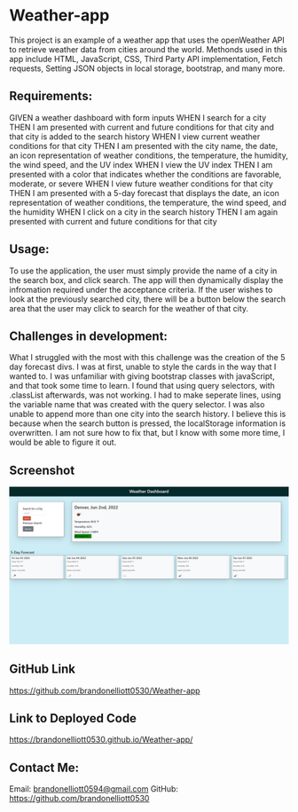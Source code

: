 # Weather-app

This project is an example of a weather app that uses the openWeather API to retrieve weather data from cities around the world.
Methonds used in this app include HTML, JavaScript, CSS, Third Party API implementation, Fetch requests, Setting JSON objects in local storage, bootstrap, and many more.

## Requirements:

GIVEN a weather dashboard with form inputs
WHEN I search for a city
THEN I am presented with current and future conditions for that city and that city is added to the search history
WHEN I view current weather conditions for that city
THEN I am presented with the city name, the date, an icon representation of weather conditions, the temperature, the humidity, the wind speed, and the UV index
WHEN I view the UV index
THEN I am presented with a color that indicates whether the conditions are favorable, moderate, or severe
WHEN I view future weather conditions for that city
THEN I am presented with a 5-day forecast that displays the date, an icon representation of weather conditions, the temperature, the wind speed, and the humidity
WHEN I click on a city in the search history
THEN I am again presented with current and future conditions for that city

## Usage:

To use the application, the user must simply provide the name of a city in the search box, and click search. The app will then dynamically display the infromation required under the acceptance criteria. If the user wishes to look at the previously searched city, there will be a button below the search area that the user may click to search for the weather of that city. 

## Challenges in development:

What I struggled with the most with this challenge was the creation of the 5 day forecast divs. I was at first, unable to style the cards in the way that I wanted to. I was unfamiliar with giving bootstrap classes with javaScript, and that took some time to learn. I found that using query selectors, with .classList afterwards, was not working. I had to make seperate lines, using the variable name that was created with the query selector. I was also unable to append more than one city into the search history. I believe this is because when the search button is pressed, the localStorage information is overwritten. I am not sure how to fix that, but I know with some more time, I would be able to figure it out. 

## Screenshot

![Screenshot](./Assets/Weather-app.png)


## GitHub Link

https://github.com/brandonelliott0530/Weather-app

## Link to Deployed Code

https://brandonelliott0530.github.io/Weather-app/

## Contact Me:
Email: brandonelliott0594@gmail.com
GitHub: https://github.com/brandonelliott0530
